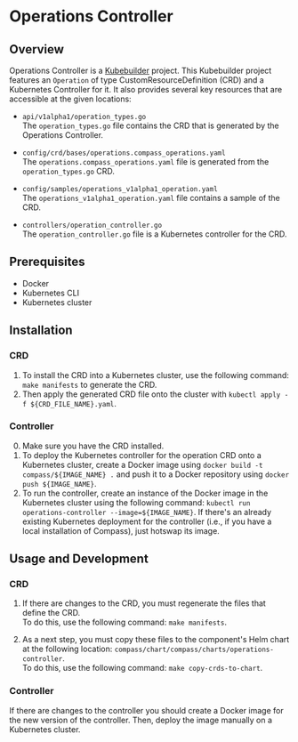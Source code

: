 # Operations Controller

## Overview

Operations Controller is a [Kubebuilder](https://github.com/kubernetes-sigs/kubebuilder) project. This Kubebuilder project features an `Operation` of type CustomResourceDefinition (CRD) and a Kubernetes Controller for it. It also provides several key resources that are accessible at the given locations:

- `api/v1alpha1/operation_types.go`\
The `operation_types.go` file contains the CRD that is generated by the Operations Controller.

- `config/crd/bases/operations.compass_operations.yaml`\
The `operations.compass_operations.yaml` file is generated from the `operation_types.go` CRD.

- `config/samples/operations_v1alpha1_operation.yaml`\
The `operations_v1alpha1_operation.yaml` file contains a sample of the CRD.

- `controllers/operation_controller.go`\
The `operation_controller.go` file is a Kubernetes controller for the CRD.

## Prerequisites

- Docker
- Kubernetes CLI
- Kubernetes cluster

## Installation

### CRD

1. To install the CRD into a Kubernetes cluster, use the following command: `make manifests` to generate the CRD.
2. Then apply the generated CRD file onto the cluster with `kubectl apply -f ${CRD_FILE_NAME}.yaml`.

### Controller

0. Make sure you have the CRD installed.
1. To deploy the Kubernetes controller for the operation CRD onto a Kubernetes cluster, create a Docker image using `docker build -t compass/${IMAGE_NAME} .` and push it to a Docker repository using `docker push ${IMAGE_NAME}`.
2. To run the controller, create an instance of the Docker image in the Kubernetes cluster using the following command: `kubectl run operations-controller --image=${IMAGE_NAME}`. If there's an already existing Kubernetes deployment for the controller (i.e., if you have a local installation of Compass), just hotswap its image. 

## Usage and Development

### CRD

1.	If there are changes to the CRD, you must regenerate the files that define the CRD.\
To do this, use the following command: `make manifests`.

2.	As a next step, you must copy these files to the component's Helm chart at the following location: `compass/chart/compass/charts/operations-controller`.\
To do this, use the following command: `make copy-crds-to-chart`.

### Controller

If there are changes to the controller you should create a Docker image for the new version of the controller. Then, deploy the image manually on a Kubernetes cluster.
